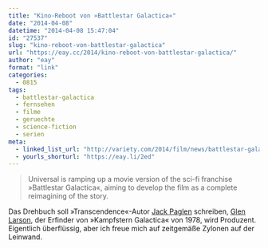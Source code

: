 ```yaml
---
title: "Kino-Reboot von »Battlestar Galactica«"
date: "2014-04-08"
datetime: "2014-04-08 15:47:04"
id: "27537"
slug: "kino-reboot-von-battlestar-galactica"
url: "https://eay.cc/2014/kino-reboot-von-battlestar-galactica/"
author: "eay"
format: "link"
categories:
  - 0815
tags:
  - battlestar-galactica
  - fernsehen
  - filme
  - geruechte
  - science-fiction
  - serien
meta:
  - linked_list_url: "http://variety.com/2014/film/news/battlestar-galactica-movie-gets-new-life-at-universal-exclusive-1201153687/"
  - yourls_shorturl: "https://eay.li/2ed"
---
```


> Universal is ramping up a movie version of the sci-fi franchise »Battlestar Galactica«, aiming to develop the film as a complete reimagining of the story.

Das Drehbuch soll »Transcendence«-Autor [Jack Paglen](http://www.imdb.com/name/nm1438698/) schreiben, [Glen Larson](http://en.wikipedia.org/wiki/Glen_A._Larson), der Erfinder von »Kampfstern Galactica« von 1978, wird Produzent. Eigentlich überflüssig, aber ich freue mich auf zeitgemäße Zylonen auf der Leinwand.
